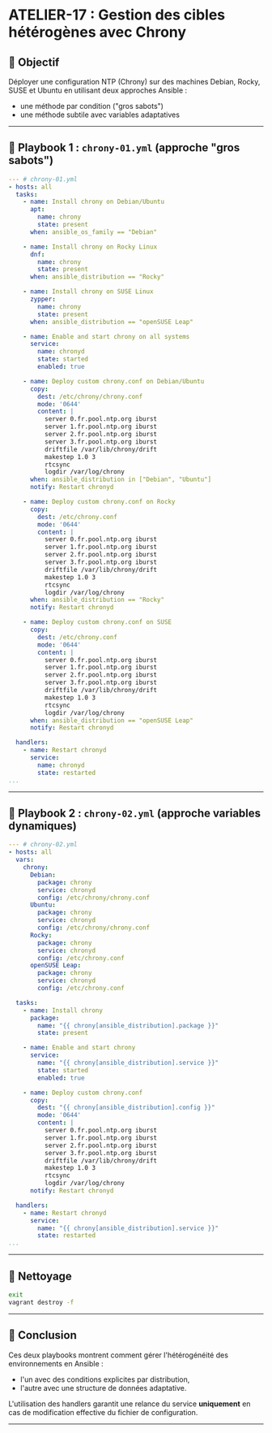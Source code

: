 # ATELIER-17 : Gestion des cibles hétérogènes avec Chrony

## 🌟 Objectif
Déployer une configuration NTP (Chrony) sur des machines Debian, Rocky, SUSE et Ubuntu en utilisant deux approches Ansible :
- une méthode par condition ("gros sabots")
- une méthode subtile avec variables adaptatives

---

## 📓 Playbook 1 : `chrony-01.yml` (approche "gros sabots")
```yaml
--- # chrony-01.yml
- hosts: all
  tasks:
    - name: Install chrony on Debian/Ubuntu
      apt:
        name: chrony
        state: present
      when: ansible_os_family == "Debian"

    - name: Install chrony on Rocky Linux
      dnf:
        name: chrony
        state: present
      when: ansible_distribution == "Rocky"

    - name: Install chrony on SUSE Linux
      zypper:
        name: chrony
        state: present
      when: ansible_distribution == "openSUSE Leap"

    - name: Enable and start chrony on all systems
      service:
        name: chronyd
        state: started
        enabled: true

    - name: Deploy custom chrony.conf on Debian/Ubuntu
      copy:
        dest: /etc/chrony/chrony.conf
        mode: '0644'
        content: |
          server 0.fr.pool.ntp.org iburst
          server 1.fr.pool.ntp.org iburst
          server 2.fr.pool.ntp.org iburst
          server 3.fr.pool.ntp.org iburst
          driftfile /var/lib/chrony/drift
          makestep 1.0 3
          rtcsync
          logdir /var/log/chrony
      when: ansible_distribution in ["Debian", "Ubuntu"]
      notify: Restart chronyd

    - name: Deploy custom chrony.conf on Rocky
      copy:
        dest: /etc/chrony.conf
        mode: '0644'
        content: |
          server 0.fr.pool.ntp.org iburst
          server 1.fr.pool.ntp.org iburst
          server 2.fr.pool.ntp.org iburst
          server 3.fr.pool.ntp.org iburst
          driftfile /var/lib/chrony/drift
          makestep 1.0 3
          rtcsync
          logdir /var/log/chrony
      when: ansible_distribution == "Rocky"
      notify: Restart chronyd

    - name: Deploy custom chrony.conf on SUSE
      copy:
        dest: /etc/chrony.conf
        mode: '0644'
        content: |
          server 0.fr.pool.ntp.org iburst
          server 1.fr.pool.ntp.org iburst
          server 2.fr.pool.ntp.org iburst
          server 3.fr.pool.ntp.org iburst
          driftfile /var/lib/chrony/drift
          makestep 1.0 3
          rtcsync
          logdir /var/log/chrony
      when: ansible_distribution == "openSUSE Leap"
      notify: Restart chronyd

  handlers:
    - name: Restart chronyd
      service:
        name: chronyd
        state: restarted
...
```

---

## 📓 Playbook 2 : `chrony-02.yml` (approche variables dynamiques)
```yaml
--- # chrony-02.yml
- hosts: all
  vars:
    chrony:
      Debian:
        package: chrony
        service: chronyd
        config: /etc/chrony/chrony.conf
      Ubuntu:
        package: chrony
        service: chronyd
        config: /etc/chrony/chrony.conf
      Rocky:
        package: chrony
        service: chronyd
        config: /etc/chrony.conf
      openSUSE Leap:
        package: chrony
        service: chronyd
        config: /etc/chrony.conf

  tasks:
    - name: Install chrony
      package:
        name: "{{ chrony[ansible_distribution].package }}"
        state: present

    - name: Enable and start chrony
      service:
        name: "{{ chrony[ansible_distribution].service }}"
        state: started
        enabled: true

    - name: Deploy custom chrony.conf
      copy:
        dest: "{{ chrony[ansible_distribution].config }}"
        mode: '0644'
        content: |
          server 0.fr.pool.ntp.org iburst
          server 1.fr.pool.ntp.org iburst
          server 2.fr.pool.ntp.org iburst
          server 3.fr.pool.ntp.org iburst
          driftfile /var/lib/chrony/drift
          makestep 1.0 3
          rtcsync
          logdir /var/log/chrony
      notify: Restart chronyd

  handlers:
    - name: Restart chronyd
      service:
        name: "{{ chrony[ansible_distribution].service }}"
        state: restarted
...
```

---

## 🧼 Nettoyage
```bash
exit
vagrant destroy -f
```

---

## 📌 Conclusion
Ces deux playbooks montrent comment gérer l'hétérogénéité des environnements en Ansible :
- l'un avec des conditions explicites par distribution,
- l'autre avec une structure de données adaptative.

L'utilisation des handlers garantit une relance du service **uniquement** en cas de modification effective du fichier de configuration.

---

